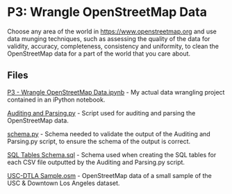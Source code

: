 # P3: Wrangle OpenStreetMap Data
Choose any area of the world in https://www.openstreetmap.org and use data munging techniques, such as assessing the quality of the data for validity, accuracy, completeness, consistency and uniformity, to clean the OpenStreetMap data for a part of the world that you care about.

## Files

[P3 - Wrangle OpenStreetMap Data.ipynb](https://github.com/malikmmalik/Udacity-Data-Analyst-Nanodegree/blob/master/P3%20-%20Wrangle%20OpenStreetMap%20Data/P3%20-%20Wrangle%20OpenStreetMap%20Data.ipynb) - My actual data wrangling project contained in an iPython notebook.

[Auditing and Parsing.py](https://github.com/malikmmalik/Udacity-Data-Analyst-Nanodegree/blob/master/P3%20-%20Wrangle%20OpenStreetMap%20Data/Auditing%20and%20Parsing.py) - Script used for auditing and parsing the OpenStreetMap data.

[schema.py](https://github.com/malikmmalik/Udacity-Data-Analyst-Nanodegree/blob/master/P3%20-%20Wrangle%20OpenStreetMap%20Data/schema.py) - Schema needed to validate the output of the Auditing and Parsing.py script, to ensure the schema of the output is correct.

[SQL Tables Schema.sql](https://github.com/malikmmalik/Udacity-Data-Analyst-Nanodegree/blob/master/P3%20-%20Wrangle%20OpenStreetMap%20Data/SQL%20Tables%20Schema.sql) - Schema used when creating the SQL tables for each CSV file outputted by the Auditing and Parsing.py script.

[USC-DTLA Sample.osm](https://github.com/malikmmalik/Udacity-Data-Analyst-Nanodegree/blob/master/P3%20-%20Wrangle%20OpenStreetMap%20Data/USC-DTLA%20Sample.osm) - OpenStreetMap data of a small sample of the USC & Downtown Los Angeles dataset.
